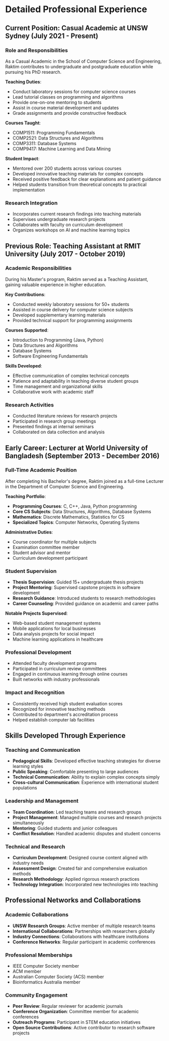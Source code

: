 # Detailed Professional Experience

## Current Position: Casual Academic at UNSW Sydney (July 2021 - Present)

### Role and Responsibilities
As a Casual Academic in the School of Computer Science and Engineering, Raktim contributes to undergraduate and postgraduate education while pursuing his PhD research.

**Teaching Duties**:
- Conduct laboratory sessions for computer science courses
- Lead tutorial classes on programming and algorithms
- Provide one-on-one mentoring to students
- Assist in course material development and updates
- Grade assignments and provide constructive feedback

**Courses Taught**:
- COMP1511: Programming Fundamentals
- COMP2521: Data Structures and Algorithms
- COMP3311: Database Systems
- COMP9417: Machine Learning and Data Mining

**Student Impact**:
- Mentored over 200 students across various courses
- Developed innovative teaching materials for complex concepts
- Received positive feedback for clear explanations and patient guidance
- Helped students transition from theoretical concepts to practical implementation

### Research Integration
- Incorporates current research findings into teaching materials
- Supervises undergraduate research projects
- Collaborates with faculty on curriculum development
- Organizes workshops on AI and machine learning topics

## Previous Role: Teaching Assistant at RMIT University (July 2017 - October 2019)

### Academic Responsibilities
During his Master's program, Raktim served as a Teaching Assistant, gaining valuable experience in higher education.

**Key Contributions**:
- Conducted weekly laboratory sessions for 50+ students
- Assisted in course delivery for computer science subjects
- Developed supplementary learning materials
- Provided technical support for programming assignments

**Courses Supported**:
- Introduction to Programming (Java, Python)
- Data Structures and Algorithms
- Database Systems
- Software Engineering Fundamentals

**Skills Developed**:
- Effective communication of complex technical concepts
- Patience and adaptability in teaching diverse student groups
- Time management and organizational skills
- Collaborative work with academic staff

### Research Activities
- Conducted literature reviews for research projects
- Participated in research group meetings
- Presented findings at internal seminars
- Collaborated on data collection and analysis

## Early Career: Lecturer at World University of Bangladesh (September 2013 - December 2016)

### Full-Time Academic Position
After completing his Bachelor's degree, Raktim joined as a full-time Lecturer in the Department of Computer Science and Engineering.

**Teaching Portfolio**:
- **Programming Courses**: C, C++, Java, Python programming
- **Core CS Subjects**: Data Structures, Algorithms, Database Systems
- **Mathematics**: Discrete Mathematics, Statistics for CS
- **Specialized Topics**: Computer Networks, Operating Systems

**Administrative Duties**:
- Course coordinator for multiple subjects
- Examination committee member
- Student advisor and mentor
- Curriculum development participant

### Student Supervision
- **Thesis Supervision**: Guided 15+ undergraduate thesis projects
- **Project Mentoring**: Supervised capstone projects in software development
- **Research Guidance**: Introduced students to research methodologies
- **Career Counseling**: Provided guidance on academic and career paths

**Notable Projects Supervised**:
- Web-based student management systems
- Mobile applications for local businesses
- Data analysis projects for social impact
- Machine learning applications in healthcare

### Professional Development
- Attended faculty development programs
- Participated in curriculum review committees
- Engaged in continuous learning through online courses
- Built networks with industry professionals

### Impact and Recognition
- Consistently received high student evaluation scores
- Recognized for innovative teaching methods
- Contributed to department's accreditation process
- Helped establish computer lab facilities

## Skills Developed Through Experience

### Teaching and Communication
- **Pedagogical Skills**: Developed effective teaching strategies for diverse learning styles
- **Public Speaking**: Comfortable presenting to large audiences
- **Technical Communication**: Ability to explain complex concepts simply
- **Cross-cultural Communication**: Experience with international student populations

### Leadership and Management
- **Team Coordination**: Led teaching teams and research groups
- **Project Management**: Managed multiple courses and research projects simultaneously
- **Mentoring**: Guided students and junior colleagues
- **Conflict Resolution**: Handled academic disputes and student concerns

### Technical and Research
- **Curriculum Development**: Designed course content aligned with industry needs
- **Assessment Design**: Created fair and comprehensive evaluation methods
- **Research Methodology**: Applied rigorous research practices
- **Technology Integration**: Incorporated new technologies into teaching

## Professional Networks and Collaborations

### Academic Collaborations
- **UNSW Research Groups**: Active member of multiple research teams
- **International Collaborations**: Partnerships with researchers globally
- **Industry Connections**: Collaborations with healthcare institutions
- **Conference Networks**: Regular participant in academic conferences

### Professional Memberships
- IEEE Computer Society member
- ACM member
- Australian Computer Society (ACS) member
- Bioinformatics Australia member

### Community Engagement
- **Peer Review**: Regular reviewer for academic journals
- **Conference Organization**: Committee member for academic conferences
- **Outreach Programs**: Participant in STEM education initiatives
- **Open Source Contributions**: Active contributor to research software projects